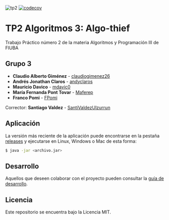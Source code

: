 ![tp2](https://github.com/claudiogimenez26/algo3_tp2/actions/workflows/build.yml/badge.svg) [![codecov](https://codecov.io/gh/claudiogimenez26/algo3_tp2/branch/master/graph/badge.svg)](https://codecov.io/gh/claudiogimenez26/algo3_tp2)

# TP2 Algoritmos 3: Algo-thief

Trabajo Práctico número 2 de la materia Algoritmos y Programación III de FIUBA

## Grupo 3

* **Claudio Alberto Giménez** - [claudiogimenez26](https://github.com/claudiogimenez26)
* **Andrés Jonathan Claros** - [andyclaros](https://github.com/andyclaros)
* **Mauricio Davico** - [mdavic0](https://github.com/mdavic0)
* **María Fernanda Pont Tovar** - [Maferep](https://github.com/Maferep)
* **Franco Pomi** - [FPomi](https://github.com/FPomi)

Corrector: **Santiago Valdez** - [SantiValdezUlzurrun](https://github.com/SantiValdezUlzurrun)

## Aplicación

La versión más reciente de la aplicación puede encontrarse en la pestaña [releases](https://github.com/claudiogimenez26/algo3_tp2/releases/latest) y ejecutarse en Linux, Windows o Mac de esta forma:

```bash
$ java -jar <archivo.jar>
```

## Desarrollo

Aquellos que deseen colaborar con el proyecto pueden consultar la [guía de desarrollo](./docs/Desarrollo.md).

## Licencia

Este repositorio se encuentra bajo la Licencia MIT.
